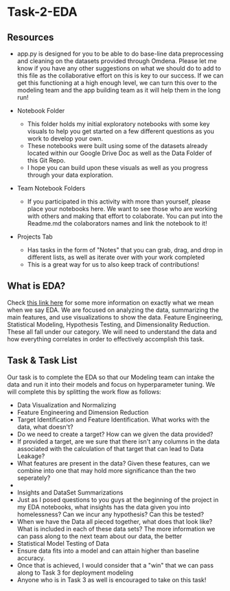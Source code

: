 # Task-2-EDA
## Resources
* app.py is designed for you to be able to do base-line data preprocessing and cleaning on the datasets provided through Omdena. Please let me know if you have any other suggestions on what we should do to add to this file as the collaborative effort on this is key to our success. If we can get this functioning at a high enough level, we can turn this over to the modeling team and the app building team as it will help them in the long run!

* Notebook Folder
  * This folder holds my initial exploratory notebooks with some key visuals to help you get started on a few different questions as you work to develop your own. 
  * These notebooks were built using some of the datasets already located within our Google Drive Doc as well as the Data Folder of this Git Repo. 
  * I hope you can build upon these visuals as well as you progress through your data exploration.
  
* Team Notebook Folders
  * If you participated in this activity with more than yourself, please place your notebooks here. We want to see those who are working with others and making that effort to colaborate. You can put into the Readme.md the colaborators names and link the notebook to it!
* Projects Tab
  * Has tasks in the form of "Notes" that you can grab, drag, and drop in different lists, as well as iterate over with your work completed
  * This is a great way for us to also keep track of contributions!  

## What is EDA? 
Check [this link here](https://www.ibm.com/cloud/learn/exploratory-data-analysis) for some more information on exactly what we mean when we say EDA. We are focused on analyzing the data, summarizing the main features, and use visualizations to show the data. Feature Engineering, Statistical Modeling, Hypothesis Testing, and Dimensionality Reduction. These all fall under our category. We will need to understand the data and how everything correlates in order to effectively accomplish this task. 

## Task & Task List
Our task is to complete the EDA so that our Modeling team can intake the data and run it into their models and focus on hyperparameter tuning. We will complete this by splitting the work flow as follows:
* Data Visualization and Normalizing
* Feature Engineering and Dimension Reduction
 * Target Identification and Feature Identification. What works with the data, what doesn't?
  * Do we need to create a target? How can we given the data provided?
  * If provided a target, are we sure that there isn't any columns in the data associated with the calculation of that target that can lead to Data Leakage?
  * What features are present in the data? Given these features, can we combine into one that may hold more significance than the two seperately?
  * 
* Insights and DataSet Summarizations
 * Just as I posed questions to you guys at the beginning of the project in my EDA notebooks, what insights has the data given you into homelessness? Can we incur any hypothesis? Can this be tested? 
 * When we have the Data all pieced together, what does that look like? What is included in each of these data sets? The more information we can pass along to the next team about our data, the better
* Statistical Model Testing of Data
 * Ensure data fits into a model and can attain higher than baseline accuracy.
 * Once that is achieved, I would consider that a "win" that we can pass along to Task 3 for deployment modeling
 * Anyone who is in Task 3 as well is encouraged to take on this task!
